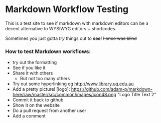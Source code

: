 Markdown Workflow Testing
================

This is a test site to see if markdown with markdown editors can be a decent alternative to WYSIWYG editors + shortcodes.

Sometimes you just gotta *try* things out to __see__! ~~I once was blind~~

### How to test Markdown workflows:
* try out the formatting
 * See if you like it
 * Share it with others
   * But not too many others 
 * Try out some hyperlinking eg http://www.library.uq.edu.au
 * Add a pretty picture! 
 [logo]: https://github.com/adam-p/markdown-here/raw/master/src/common/images/icon48.png "Logo Title Text 2"
 * Commit it back to github
  * Show it on the website
  * Do a pull request from another user
  * Add a comment